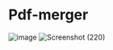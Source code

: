 # Pdf-merger

![image](https://user-images.githubusercontent.com/66934832/133917015-80800bb1-de62-492a-a2b1-4a1c596f21f3.png)
![Screenshot (220)](https://user-images.githubusercontent.com/66934832/133917052-6413ee64-bab6-4314-aa4e-511277f932d7.png)

